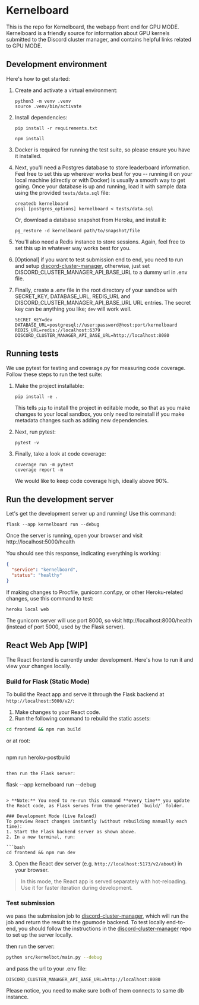 # Kernelboard

This is the repo for Kernelboard, the webapp front end for GPU MODE. Kernelboard
is a friendly source for information about GPU kernels submitted to the Discord
cluster manager, and contains helpful links related to GPU MODE.

## Development environment

Here's how to get started:

1. Create and activate a virtual environment:

   ```shell
   python3 -m venv .venv
   source .venv/bin/activate
   ```

2. Install dependencies:

   ```shell
   pip install -r requirements.txt
   ```

   ```shell
   npm install
   ```

3. Docker is required for running the test suite, so please ensure you have it
   installed.

4. Next, you'll need a Postgres database to store leaderboard information. Feel
   free to set this up wherever works best for you -- running it on your local
   machine (directly or with Docker) is usually a smooth way to get going. Once
   your database is up and running, load it with sample data using the provided
   `tests/data.sql` file:

   ```shell
   createdb kernelboard
   psql [postgres_options] kernelboard < tests/data.sql
   ```

   Or, download a database snapshot from Heroku, and install it:

   ```shell
   pg_restore -d kernelboard path/to/snapshot/file
   ```

5. You'll also need a Redis instance to store sessions. Again, feel free to set
   this up in whatever way works best for you.

6. [Optional] if you want to test submission end to end, you need to run and setup [discord-cluster-manager](https://github.com/gpu-mode/discord-cluster-manager), otherwise, just set DISCORD_CLUSTER_MANAGER_API_BASE_URL to a dummy url in .env file.

7. Finally, create a .env file in the root directory of your sandbox with
   SECRET_KEY, DATABASE_URL, REDIS_URL and DISCORD_CLUSTER_MANAGER_API_BASE_URL URL entries. The secret key can be
   anything you like; `dev` will work well.

   ```env
   SECRET_KEY=dev
   DATABASE_URL=postgresql://user:password@host:port/kernelboard
   REDIS_URL=redis://localhost:6379
   DISCORD_CLUSTER_MANAGER_API_BASE_URL=http://localhost:8080
   ```

## Running tests

We use pytest for testing and coverage.py for measuring code coverage. Follow
these steps to run the test suite:

1. Make the project installable:

   ```shell
   pip install -e .
   ```
   This tells `pip` to install the project in editable mode, so that as you make
   changes to your local sandbox, you only need to reinstall if you make
   metadata changes such as adding new dependencies.

2. Next, run pytest:

   ```shell
   pytest -v
   ```

3. Finally, take a look at code coverage:

   ```shell
   coverage run -m pytest
   coverage report -m
   ```

   We would like to keep code coverage high, ideally above 90%.

## Run the development server

Let's get the development server up and running! Use this command:

```
flask --app kernelboard run --debug
```
Once the server is running, open your browser and visit
http://localhost:5000/health

You should see this response, indicating everything is working:

```json
{
  "service": "kernelboard",
  "status": "healthy"
}
```

If making changes to Procfile, gunicorn.conf.py, or other Heroku-related
changes, use this command to test:

```
heroku local web
```

The gunicorn server will use port 8000, so visit http://localhost:8000/health
(instead of port 5000, used by the Flask server).

## React Web App [WIP]

The React frontend is currently under development. Here's how to run it and view your changes locally.

### Build for Flask (Static Mode)
To build the React app and serve it through the Flask backend at `http://localhost:5000/v2/`:

1. Make changes to your React code.
2. Run the following command to rebuild the static assets:

```bash
cd frontend && npm run build
```
or at root:
```bash
```
npm run heroku-postbuild
```

then run the Flask server:
```
flask --app kernelboard run --debug
```

> **Note:** You need to re-run this command **every time** you update the React code, as Flask serves from the generated `build/` folder.

### Development Mode (Live Reload)
To preview React changes instantly (without rebuilding manually each time):
1. Start the Flask backend server as shown above.
2. In a new terminal, run:

```bash
cd frontend && npm run dev
```

3. Open the React dev server (e.g. `http://localhost:5173/v2/about`) in your browser.

> In this mode, the React app is served separately with hot-reloading. Use it for faster iteration during development.

### Test submission
we pass the submission job to [discord-cluster-manager](https://github.com/gpu-mode/discord-cluster-manager), which will run the job and return the result to the gpumode backend. To test locally end-to-end, you should follow the instructions in the [discord-cluster-manager](https://github.com/gpu-mode/discord-cluster-manager) repo to set up the server locally.

 then run the server:
```bash
python src/kernelbot/main.py --debug
```
and pass the url to your .env file:
```env
DISCORD_CLUSTER_MANAGER_API_BASE_URL=http://localhost:8080
```
Please notice, you need to make sure both of them connects to same db instance.
